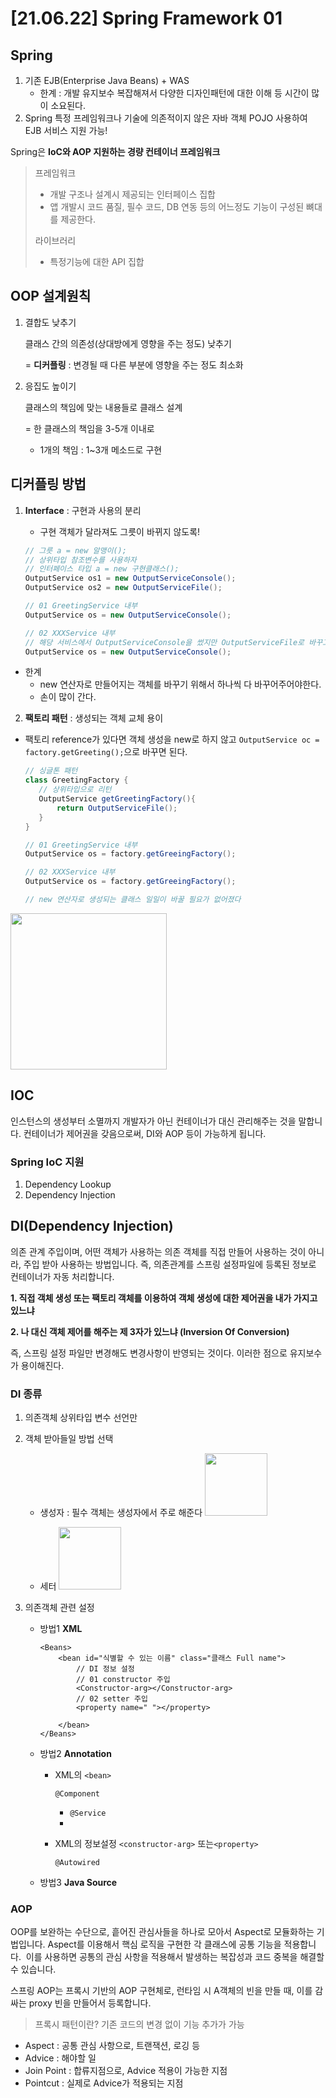 # [21.06.22] Spring Framework 01

## Spring
1. 기존 EJB(Enterprise Java Beans) + WAS
   - 한계 : 개발 유지보수 복잡해져서 다양한 디자인패턴에 대한 이해 등 시간이 많이 소요된다. 
2. Spring
  특정 프레임워크나 기술에 의존적이지 않은 자바 객체 POJO 사용하여 EJB 서비스 지원 가능!

  Spring은 **IoC와 AOP 지원하는 경량 컨테이너 프레임워크**
  > 프레임워크
  > - 개발 구조나 설계시 제공되는 인터페이스 집합
  > - 앱 개발시 코드 품질, 필수 코드,  DB 연동 등의 어느정도 기능이 구성된 뼈대를 제공한다.
  >
  > 라이브러리
  > - 특정기능에 대한 API 집합

## **OOP 설계원칙**
1. 결합도 낮추기
  
   클래스 간의 의존성(상대방에게 영향을 주는 정도) 낮추기
    
    = **디커플링** : 변경될 때 다른 부분에 영향을 주는 정도 최소화

2. 응집도 높이기

    클래스의 책임에 맞는 내용들로 클래스 설계

    = 한 클래스의 책임을 3-5개 이내로

    - 1개의 책임 : 1~3개 메소드로 구현

## 디커플링 방법
  1. **Interface** : 구현과 사용의 분리
      - 구현 객체가 달라져도 그릇이 바뀌지 않도록!

      ```java
      // 그릇 a = new 알맹이();
      // 상위타입 참조변수를 사용하자
      // 인터페이스 타입 a = new 구현클래스();
      OutputService os1 = new OutputServiceConsole();
      OutputService os2 = new OutputServiceFile();

      // 01 GreetingService 내부
      OutputService os = new OutputServiceConsole();

      // 02 XXXService 내부
      // 해당 서비스에서 OutputServiceConsole을 썼지만 OutputServiceFile로 바꾸고 싶을 때 문제점 발생!
      OutputService os = new OutputServiceConsole();
      ```
   - 한계
     -  new 연산자로 만들어지는 객체를 바꾸기 위해서 하나씩 다 바꾸어주어야한다.
     - 손이 많이 간다.
  
  2. **팩토리 패턴** : 생성되는 객체 교체 용이
   - 팩토리 reference가 있다면 객체 생성을 new로 하지 않고 `OutputService oc = factory.getGreeting();`으로 바꾸면 된다.
  
      ```java
      // 싱글톤 패턴
      class GreetingFactory {
         // 상위타입으로 리턴
         OutputService getGreetingFactory(){
             return OutputServiceFile();
         }
      }

      // 01 GreetingService 내부
      OutputService os = factory.getGreeingFactory();

      // 02 XXXService 내부
      OutputService os = factory.getGreeingFactory();

      // new 연산자로 생성되는 클래스 일일이 바꿀 필요가 없어졌다
      ```
<img src="https://user-images.githubusercontent.com/52230415/122920512-74086c00-d39c-11eb-8c20-b849d6c77a0b.png" height=250/>

## **IOC**
인스턴스의 생성부터 소멸까지 개발자가 아닌 컨테이너가 대신 관리해주는 것을 말합니다. 컨테이너가 제어권을 갖음으로써, DI와 AOP 등이 가능하게 됩니다.

### Spring IoC 지원
1. Dependency Lookup
2. Dependency Injection

## **DI(Dependency Injection)**
의존 관계 주입이며, 어떤 객체가 사용하는 의존 객체를 직접 만들어 사용하는 것이 아니라, 주입 받아 사용하는 방법입니다.
즉, 의존관계를 스프링 설정파일에 등록된 정보로 컨테이너가 자동 처리합니다.

**1. 직접 객체 생성 또는 팩토리 객체를 이용하여 객체 생성에 대한 제어권을 내가 가지고 있느냐**

**2. 나 대신 객체 제어를 해주는 제 3자가 있느냐 (Inversion Of Conversion)**

즉, 스프링 설정 파일만 변경해도 변경사항이 반영되는 것이다. 이러한 점으로 유지보수가 용이해진다.

### DI 종류
1. 의존객체 상위타입 변수 선언만
2. 객체 받아들일 방법 선택
    - 생성자 : 필수 객체는 생성자에서 주로 해준다
         <img src="https://user-images.githubusercontent.com/52230415/122920695-a023ed00-d39c-11eb-9f9a-b47a8c99b348.png" height=100/>

    - 세터
         <img src="https://user-images.githubusercontent.com/52230415/122920660-97331b80-d39c-11eb-949b-8dbc71595937.png" height=100/>

3. 의존객체 관련 설정
    - 방법1 **XML**

        ```
        <Beans>
            <bean id="식별할 수 있는 이름" class="클래스 Full name">
                // DI 정보 설정
                // 01 constructor 주입
                <Constructor-arg></Constructor-arg>
                // 02 setter 주입
                <property name=" "></property>

            </bean>
        </Beans>
        ```

    - 방법2 **Annotation**
        - XML의 `<bean>`

            `@Component`

            - `@Service`
            - 
        - XML의 정보설정 `<constructor-arg>` 또는`<property>`

            `@Autowired`

    - 방법3 **Java Source**

    
### AOP
OOP를 보완하는 수단으로, 흩어진 관심사들을 하나로 모아서 Aspect로 모듈화하는 기법입니다. 
Aspect를 이용해서 핵심 로직을 구현한 각 클래스에 공통 기능을 적용합니다. 
이를 사용하면 공통의 관심 사항을 적용해서 발생하는 복잡성과 코드 중복을 해결할 수 있습니다.

스프링 AOP는 프록시 기반의 AOP 구현체로, 런타임 시 A객체의 빈을 만들 때, 이를 감싸는 proxy 빈을 만들어서 등록합니다.
> 프록시 패턴이란? 
> 기존 코드의 변경 없이 기능 추가가 가능

- Aspect : 공통 관심 사항으로, 트랜잭션, 로깅 등
- Advice : 해야할 일
- Join Point : 합류지점으로, Advice 적용이 가능한 지점
- Pointcut : 실제로 Advice가 적용되는 지점
